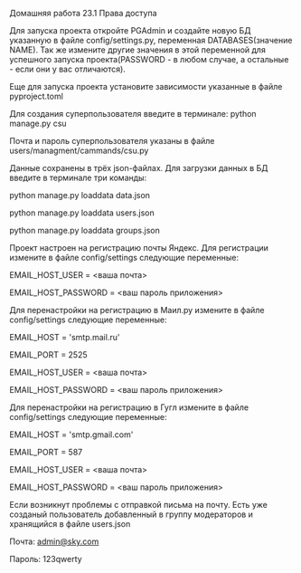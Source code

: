 Домашняя работа 23.1 Права доступа


Для запуска проекта откройте PGAdmin и создайте новую БД указанную в файле config/settings.py, переменная DATABASES(значение NAME). Так же измените другие значения в этой переменной для успешного запуска проекта(PASSWORD - в любом случае, а остальные - если они у вас отличаются).


Еще для запуска проекта установите зависимости указанные в файле pyproject.toml


Для создания суперпользователя введите в терминале: python manage.py csu

Почта и пароль суперпользователя указаны в файле users/managment/cammands/csu.py



Данные сохранены в трёх json-файлах.
Для загрузки данных в БД введите в терминале три команды:

python manage.py loaddata data.json

python manage.py loaddata users.json

python manage.py loaddata groups.json



Проект настроен на регистрацию почты Яндекс.
Для регистрации измените в файле config/settings следующие переменные:

EMAIL_HOST_USER = <ваша почта>

EMAIL_HOST_PASSWORD = <ваш пароль приложения>



Для перенастройки на регистрацию в Маил.ру измените в файле config/settings следующие переменные:

EMAIL_HOST = 'smtp.mail.ru'

EMAIL_PORT = 2525

EMAIL_HOST_USER = <ваша почта>

EMAIL_HOST_PASSWORD = <ваш пароль приложения>



Для перенастройки на регистрацию в Гугл измените в файле config/settings следующие переменные:

EMAIL_HOST = 'smtp.gmail.com'

EMAIL_PORT = 587

EMAIL_HOST_USER = <ваша почта>

EMAIL_HOST_PASSWORD = <ваш пароль приложения>



Если возникнут проблемы с отправкой письма на почту. Есть уже созданый пользователь добавленный в группу модераторов и хранящийся в файле users.json 

Почта: admin@sky.com

Пароль: 123qwerty
